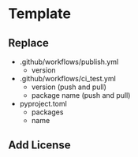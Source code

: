 # Template


## Replace 
 - .github/workflows/publish.yml
   - version
 - .github/workflows/ci_test.yml 
   - version (push and pull)
   - package name (push and pull)
 - pyproject.toml
   - packages
   - name


## Add License